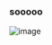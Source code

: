 ### sooooo
![image](https://user-images.githubusercontent.com/123395074/214092460-87b7fcbe-e609-46d3-80fd-2a2a8f5fec8e.png)
<!--
**lew1man/lew1man** is a ✨ _special_ ✨ repository because its `README.md` (this file) appears on your GitHub profile.

Here are some ideas to get you started:

- 🔭 I’m currently working on ...
- 🌱 I’m currently learning ...
- 👯 I’m looking to collaborate on ...
- 🤔 I’m looking for help with ...
- 💬 Ask me about ...
- 📫 How to reach me: ...
- 😄 Pronouns: ...
- ⚡ Fun fact: ...
-->
